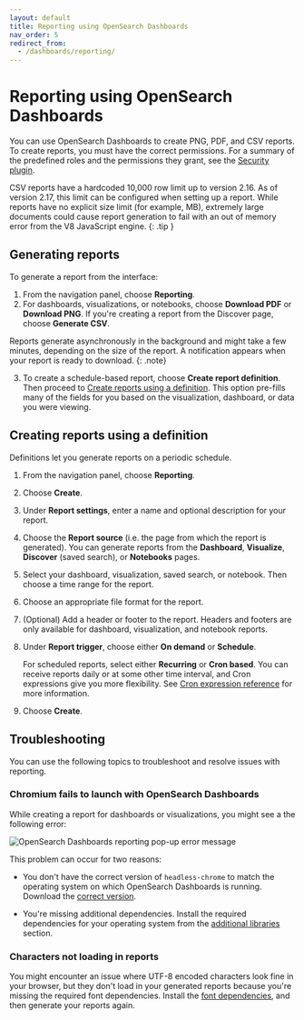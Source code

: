 ```yaml
---
layout: default
title: Reporting using OpenSearch Dashboards
nav_order: 5
redirect_from:
  - /dashboards/reporting/
---
```



# Reporting using OpenSearch Dashboards

You can use OpenSearch Dashboards to create PNG, PDF, and CSV reports. To create reports, you must have the correct permissions. For a summary of the predefined roles and the permissions they grant, see the [Security plugin]({{site.url}}{{site.baseurl}}/security/access-control/users-roles#predefined-roles).

CSV reports have a hardcoded 10,000 row limit up to version 2.16. As of version 2.17, this limit can be configured when setting up a report. While reports have no explicit size limit (for example, MB), extremely large documents could cause report generation to fail with an out of memory error from the V8 JavaScript engine.
{: .tip }

## Generating reports

To generate a report from the interface:

1. From the navigation panel, choose **Reporting**.
2. For dashboards, visualizations, or notebooks, choose **Download PDF** or **Download PNG**. If you're creating a report from the Discover page, choose **Generate CSV**.

Reports generate asynchronously in the background and might take a few minutes, depending on the size of the report. A notification appears when your report is ready to download.
{: .note}

3. To create a schedule-based report, choose **Create report definition**. Then proceed to [Create reports using a definition](#creating-reports-using-a-definition). This option pre-fills many of the fields for you based on the visualization, dashboard, or data you were viewing.


## Creating reports using a definition

Definitions let you generate reports on a periodic schedule.

1. From the navigation panel, choose **Reporting**.
1. Choose **Create**.
1. Under **Report settings**, enter a name and optional description for your report.
1. Choose the **Report source** (i.e. the page from which the report is generated). You can generate reports from the **Dashboard**, **Visualize**, **Discover** (saved search), or **Notebooks** pages.
1. Select your dashboard, visualization, saved search, or notebook. Then choose a time range for the report.
1. Choose an appropriate file format for the report.
1. (Optional) Add a header or footer to the report. Headers and footers are only available for dashboard, visualization, and notebook reports.
1. Under **Report trigger**, choose either **On demand** or **Schedule**.

   For scheduled reports, select either **Recurring** or **Cron based**. You can receive reports daily or at some other time interval, and Cron expressions give you more flexibility. See [Cron expression reference]({{site.url}}{{site.baseurl}}/monitoring-plugins/alerting/cron/) for more information.

2. Choose **Create**.

## Troubleshooting

You can use the following topics to troubleshoot and resolve issues with reporting.

### Chromium fails to launch with OpenSearch Dashboards

While creating a report for dashboards or visualizations, you might see a the following error:

![OpenSearch Dashboards reporting pop-up error message]({{site.url}}{{site.baseurl}}/images/reporting-error.png)

This problem can occur for two reasons:

- You don't have the correct version of `headless-chrome` to match the operating system on which OpenSearch Dashboards is running. Download the [correct version](https://github.com/opensearch-project/reporting/releases/tag/chromium-1.12.0.0).

- You're missing additional dependencies. Install the required dependencies for your operating system from the [additional libraries](https://github.com/opensearch-project/dashboards-reports/blob/1.x/dashboards-reports/rendering-engine/headless-chrome/README.md#additional-libaries) section.

### Characters not loading in reports

You might encounter an issue where UTF-8 encoded characters look fine in your browser, but they don't load in your generated reports because you're missing the required font dependencies. Install the [font dependencies](https://github.com/opensearch-project/dashboards-reports#missing-font-dependencies), and then generate your reports again.
